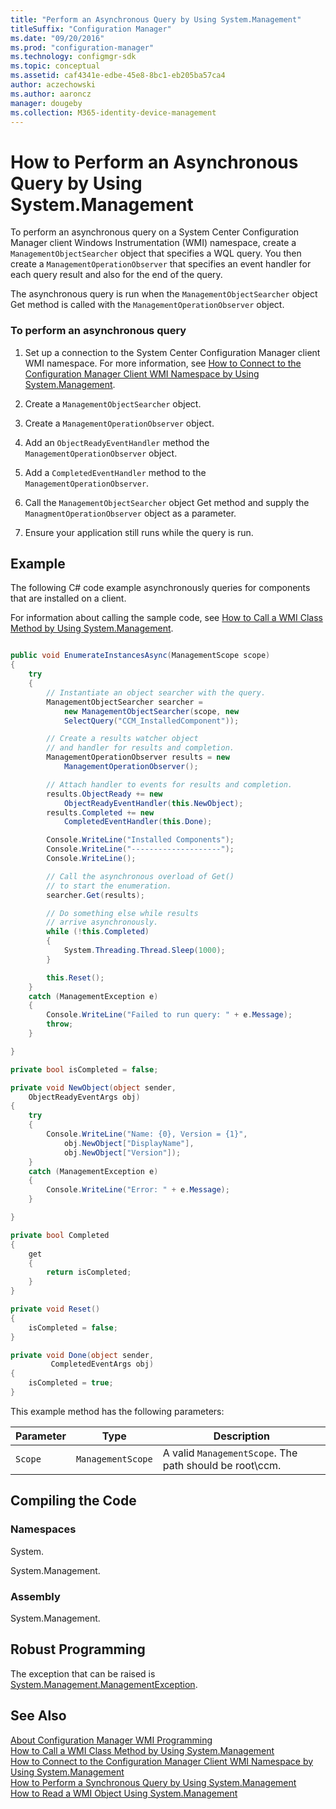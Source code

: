 ```yaml
---
title: "Perform an Asynchronous Query by Using System.Management"
titleSuffix: "Configuration Manager"
ms.date: "09/20/2016"
ms.prod: "configuration-manager"
ms.technology: configmgr-sdk
ms.topic: conceptual
ms.assetid: caf4341e-edbe-45e8-8bc1-eb205ba57ca4
author: aczechowski
ms.author: aaroncz
manager: dougeby
ms.collection: M365-identity-device-management
---
```

# How to Perform an Asynchronous Query by Using System.Management
To perform an asynchronous query on a System Center Configuration Manager client Windows Instrumentation (WMI) namespace, create a `ManagementObjectSearcher` object that specifies a WQL query. You then create a `ManagementOperationObserver` that specifies an event handler for each query result and also for the end of the query.  

 The asynchronous query is run when the `ManagementObjectSearcher` object Get method is called with the `ManagementOperationObserver` object.  

### To perform an asynchronous query  

1.  Set up a connection to the System Center Configuration Manager client WMI namespace. For more information, see [How to Connect to the Configuration Manager Client WMI Namespace by Using System.Management](../../../../develop/core/clients/programming/how-to-connect-to-the-client-wmi-namespace.md).  

2.  Create a `ManagementObjectSearcher` object.  

3.  Create a `ManagementOperationObserver` object.  

4.  Add an `ObjectReadyEventHandler` method the `ManagementOperationObserver` object.  

5.  Add a `CompletedEventHandler` method to the `ManagementOperationObserver`.  

6.  Call the `ManagementObjectSearcher` object Get method and supply the `ManagmentOperationObserver` object as a parameter.  

7.  Ensure your application still runs while the query is run.  

## Example  
 The following C# code example asynchronously queries for components that are installed on a client.  

 For information about calling the sample code, see [How to Call a WMI Class Method by Using System.Management](../../../../develop/core/clients/programming/how-to-call-a-wmi-class-method-by-using-system.management.md).  

```c#  

public void EnumerateInstancesAsync(ManagementScope scope)  
{  
    try  
    {  
        // Instantiate an object searcher with the query.  
        ManagementObjectSearcher searcher =  
            new ManagementObjectSearcher(scope, new  
            SelectQuery("CCM_InstalledComponent"));  

        // Create a results watcher object  
        // and handler for results and completion.  
        ManagementOperationObserver results = new  
            ManagementOperationObserver();  

        // Attach handler to events for results and completion.  
        results.ObjectReady += new  
            ObjectReadyEventHandler(this.NewObject);  
        results.Completed += new  
            CompletedEventHandler(this.Done);  

        Console.WriteLine("Installed Components");  
        Console.WriteLine("--------------------");  
        Console.WriteLine();  

        // Call the asynchronous overload of Get()  
        // to start the enumeration.  
        searcher.Get(results);  

        // Do something else while results  
        // arrive asynchronously.  
        while (!this.Completed)  
        {  
            System.Threading.Thread.Sleep(1000);  
        }  

        this.Reset();  
    }  
    catch (ManagementException e)  
    {  
        Console.WriteLine("Failed to run query: " + e.Message);  
        throw;  
    }  

}  

private bool isCompleted = false;  

private void NewObject(object sender,  
    ObjectReadyEventArgs obj)  
{  
    try  
    {  
        Console.WriteLine("Name: {0}, Version = {1}",  
            obj.NewObject["DisplayName"],  
            obj.NewObject["Version"]);  
    }  
    catch (ManagementException e)  
    {  
        Console.WriteLine("Error: " + e.Message);  
    }  

}  

private bool Completed  
{  
    get  
    {  
        return isCompleted;  
    }  
}  

private void Reset()  
{  
    isCompleted = false;  
}  

private void Done(object sender,  
         CompletedEventArgs obj)  
{  
    isCompleted = true;  
}  

```  

 This example method has the following parameters:  

|Parameter|Type|Description|  
|---------------|----------|-----------------|  
|`Scope`|`ManagementScope`|A valid `ManagementScope`. The path should be root\ccm.|  

## Compiling the Code  

### Namespaces  
 System.  

 System.Management.  

### Assembly  
 System.Management.  

## Robust Programming  
 The exception that can be raised is [System.Management.ManagementException](https://msdn.microsoft.com/library/system.management.managementexception.aspx).  

## See Also  
 [About Configuration Manager WMI Programming](../../../../develop/core/clients/programming/about-configuration-manager-wmi-programming.md)   
 [How to Call a WMI Class Method by Using System.Management](../../../../develop/core/clients/programming/how-to-call-a-wmi-class-method-by-using-system.management.md)   
 [How to Connect to the Configuration Manager Client WMI Namespace by Using System.Management](../../../../develop/core/clients/programming/how-to-connect-to-the-client-wmi-namespace.md)   
 [How to Perform a Synchronous Query by Using System.Management](../../../../develop/core/clients/programming/how-to-perform-a-synchronous-query-by-using-system.management.md)   
 [How to Read a WMI Object Using System.Management](../../../../develop/core/clients/programming/how-to-read-a-wmi-object-by-using-system.management.md)
